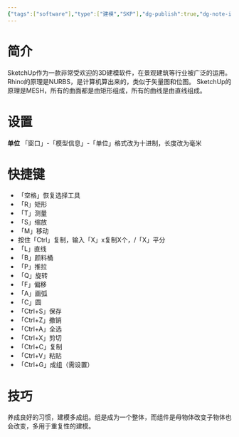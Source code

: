 ```yaml
---
{"tags":["software"],"type":["建模","SKP"],"dg-publish":true,"dg-note-icon":"3","dg-path":"Software/SketchUp.md","permalink":"/Software/SketchUp/","dgPassFrontmatter":true,"noteIcon":"3","created":"2024-07-04T13:45:17.000+08:00","updated":"2024-11-05T23:48:02.946+08:00"}
---
```


# 简介
SketchUp作为一款非常受欢迎的3D建模软件，在景观建筑等行业被广泛的运用。
Rhino的原理是NURBS，是计算机算出来的，类似于矢量图和位图。
SketchUp的原理是MESH，所有的曲面都是由矩形组成，所有的曲线是由直线组成。
# 设置
**单位**
「窗口」-「模型信息」-「单位」格式改为十进制，长度改为毫米
# 快捷键
-   「空格」恢复选择工具
-   「R」矩形
-   「T」测量
-   「S」缩放
-   「M」移动
-   按住「Ctrl」复制，输入「X」x复制X个，/「X」平分
-   「L」直线
-   「B」颜料桶
-   「P」推拉
-   「Q」旋转
-   「F」偏移
-   「A」画弧
-   「C」圆
-   「Ctrl+S」保存
-   「Ctrl+Z」撤销
-   「Ctrl+A」全选
-   「Ctrl+X」剪切
-   「Ctrl+C」复制
-   「Ctrl+V」粘贴
-   「Ctrl+G」成组（需设置）
# 技巧
养成良好的习惯，建模多成组。组是成为一个整体，而组件是母物体改变子物体也会改变，多用于重复性的建模。